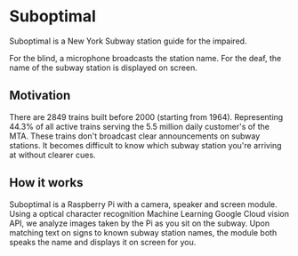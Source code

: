 # Suboptimal

Suboptimal is a New York Subway station guide for the impaired.

For the blind, a microphone broadcasts the station name.
For the deaf, the name of the subway station is displayed on screen.

## Motivation

There are 2849 trains built before 2000 (starting from 1964).
Representing 44.3% of all active trains serving the 5.5 million daily customer's of the MTA.
These trains don't broadcast clear announcements on subway stations. It becomes difficult to know which subway station you're arriving at without clearer cues.

## How it works

Suboptimal is a Raspberry Pi with a camera, speaker and screen module. Using a optical character recognition Machine Learning Google Cloud vision API, we analyze images taken by the Pi as you sit on the subway.
Upon matching text on signs to known subway station names, the module both speaks the name and displays it on screen for you.